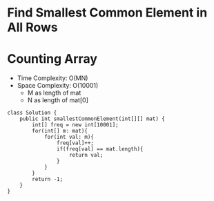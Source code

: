 # Find Smallest Common Element in All Rows

# Counting Array

- Time Complexity: O(MN)
- Space Complexity: O(10001)
  - M as length of mat
  - N as length of mat[0]

```
class Solution {
    public int smallestCommonElement(int[][] mat) {
        int[] freq = new int[10001];
        for(int[] m: mat){
            for(int val: m){
                freq[val]++;
                if(freq[val] == mat.length){
                    return val;
                }
            }
        }
        return -1;
    }
}
```
